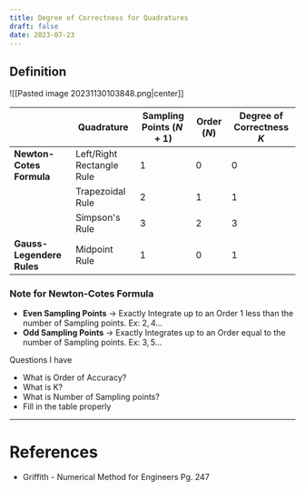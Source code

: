 ```yaml
---
title: Degree of Correctness for Quadratures
draft: false
date: 2023-07-23
---
```


## Definition
![[Pasted image 20231130103848.png|center]]


|         | Quadrature   | Sampling Points  ($N+1$)    | Order $(N)$    | Degree of Correctness $K$|  
|     --- | ------------------  |   --   | ---              | -------------- | 
|**Newton-Cotes Formula**           | Left/Right Rectangle Rule| 1 |0 |0       | 
|         | Trapezoidal Rule   |  2   | 1                   | 1              |
|         | Simpson's Rule     | 3    | 2                   | 3              | 
|**Gauss-Legendere Rules**    | Midpoint Rule  | 1       | 0     | 1        | 

### Note for Newton-Cotes Formula
- **Even Sampling Points** -> Exactly Integrate up to an Order 1 less than the number of Sampling points. Ex: $2,4 \dots$ 
- **Odd Sampling Points** -> Exactly Integrates up to an Order equal to the number of Sampling points. Ex: $3, 5  \dots$

Questions I have 
- What is Order of Accuracy?
- What is K? 
- What is Number of Sampling points?
- Fill in the table properly
 

---
# References
- Griffith - Numerical Method for Engineers Pg. 247

